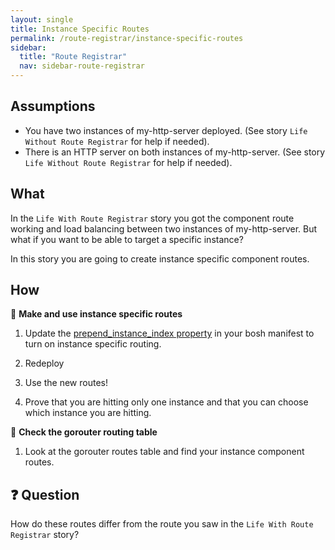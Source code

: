 ```yaml
---
layout: single
title: Instance Specific Routes
permalink: /route-registrar/instance-specific-routes
sidebar:
  title: "Route Registrar"
  nav: sidebar-route-registrar
---
```


## Assumptions
- You have two instances of my-http-server deployed. (See story `Life Without
  Route Registrar` for help if needed).
- There is an HTTP server on both instances of my-http-server. (See story `Life
  Without Route Registrar` for help if needed).

## What

In the `Life With Route Registrar` story you got the component route working
and load balancing between two instances of my-http-server. But what if you
want to be able to target a specific instance?

In this story you are going to create instance specific component routes.

## How

🤔 **Make and use instance specific routes**

1. Update the [prepend_instance_index property](https://github.com/cloudfoundry/routing-release/blob/develop/jobs/route_registrar/spec#L111-L112) in your bosh manifest to turn on instance specific routing.

1. Redeploy

1. Use the new routes!

1. Prove that you are hitting only one instance and that you can choose which instance you are hitting.

🤔 **Check the gorouter routing table**

1. Look at the gorouter routes table and find your instance component routes.

## ❓ Question
How do these routes differ from the route you saw in the `Life With Route
Registrar` story?
